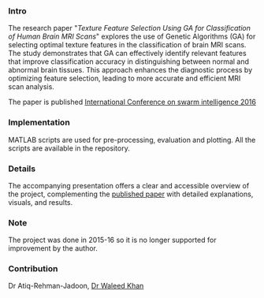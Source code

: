 ### Intro

The research paper "*Texture Feature Selection Using GA for Classification of Human Brain MRI Scans*" explores the use of Genetic Algorithms (GA) for selecting optimal texture features in the classification of brain MRI scans. The study demonstrates that GA can effectively identify relevant features that improve classification accuracy in distinguishing between normal and abnormal brain tissues. This approach enhances the diagnostic process by optimizing feature selection, leading to more accurate and efficient MRI scan analysis.

The paper is published [International Conference on swarm intelligence 2016](https://link.springer.com/chapter/10.1007/978-3-319-41009-8_25)


### Implementation

MATLAB scripts are used for pre-processing, evaluation and plotting. All the scripts are available in the repository.

### Details

The accompanying presentation offers a clear and accessible overview of the project, complementing the [published paper](https://link.springer.com/chapter/10.1007/978-3-319-41009-8_25) with detailed explanations, visuals, and results.

### Note
The project was done in 2015-16 so it is no longer supported for improvement by the author.

### Contribution

Dr Atiq-Rehman-Jadoon, [Dr Waleed Khan](https://www.linkedin.com/in/khanwaleed247?utm_source=share&utm_campaign=share_via&utm_content=profile&utm_medium=android_app)
